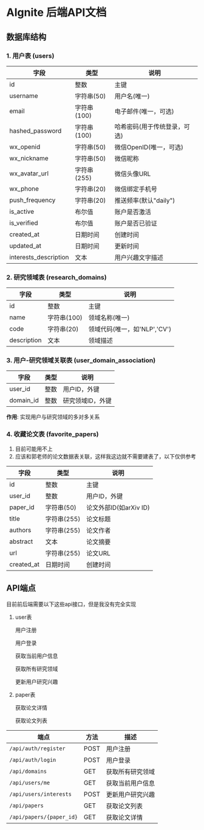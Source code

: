 # AIgnite 后端API文档

## 数据库结构

### 1. 用户表 (users)

| 字段 | 类型 | 说明 |
|------|------|------|
| id | 整数 | 主键 |
| username | 字符串(50) | 用户名(唯一) |
| email | 字符串(100) | 电子邮件(唯一，可选) |
| hashed_password | 字符串(100) | 哈希密码(用于传统登录，可选) |
| wx_openid | 字符串(50) | 微信OpenID(唯一，可选) |
| wx_nickname | 字符串(50) | 微信昵称 |
| wx_avatar_url | 字符串(255) | 微信头像URL |
| wx_phone | 字符串(20) | 微信绑定手机号 |
| push_frequency | 字符串(20) | 推送频率(默认"daily") |
| is_active | 布尔值 | 账户是否激活 |
| is_verified | 布尔值 | 账户是否已验证 |
| created_at | 日期时间 | 创建时间 |
| updated_at | 日期时间 | 更新时间 |
| interests_description | 文本 | 用户兴趣文字描述 |

### 2. 研究领域表 (research_domains)

| 字段 | 类型 | 说明 |
|------|------|------|
| id | 整数 | 主键 |
| name | 字符串(100) | 领域名称(唯一) |
| code | 字符串(20) | 领域代码(唯一，如'NLP','CV') |
| description | 文本 | 领域描述 |

### 3. 用户-研究领域关联表 (user_domain_association)

| 字段 | 类型 | 说明 |
|------|------|------|
| user_id | 整数 | 用户ID，外键 |
| domain_id | 整数 | 研究领域ID，外键 |

**作用**: 实现用户与研究领域的多对多关系

### 4. 收藏论文表 (favorite_papers) 

1. 目前可能用不上
2. 应该和郭老师的论文数据表关联，这样我这边就不需要建表了，以下仅供参考

| 字段 | 类型 | 说明 |
|------|------|------|
| id | 整数 | 主键 |
| user_id | 整数 | 用户ID，外键 |
| paper_id | 字符串(50) | 论文外部ID(如arXiv ID) |
| title | 字符串(255) | 论文标题 |
| authors | 字符串(255) | 论文作者 |
| abstract | 文本 | 论文摘要 |
| url | 字符串(255) | 论文URL |
| created_at | 日期时间 | 创建时间 |

## API端点

目前前后端需要以下这些api接口，但是我没有完全实现

1. user表

   用户注册

   用户登录

   获取当前用户信息

   获取所有研究领域

   更新用户研究兴趣

2. paper表

   获取论文详情

   获取论文列表

| 端点 | 方法 | 描述 |
|------|------|------|
| `/api/auth/register` | POST | 用户注册 |
| `/api/auth/login` | POST | 用户登录 |
| `/api/domains` | GET | 获取所有研究领域 |
| `/api/users/me` | GET | 获取当前用户信息 |
| `/api/users/interests` | POST | 更新用户研究兴趣 |
| `/api/papers` | GET | 获取论文列表 |
| `/api/papers/{paper_id}` | GET | 获取论文详情 |